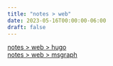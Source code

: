 ```yaml
---
title: "notes > web"
date: 2023-05-16T00:00:00-06:00
draft: false
---
```


[notes > web > hugo](hugo)  
[notes > web > msgraph](msgraph)  
